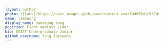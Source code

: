 ```yaml
---
layout: author
photo: ![lane](https://user-images.githubusercontent.com/53460541/93749904-af231680-fc35-11ea-9af0-598ab021632b.jpg)
name: jaeseung
display_name: Jaeseung Yang
position: Fight against Lidar
bio: DGIST Undergraduate Junior
github_username: Yang Jaeseung
---
```

